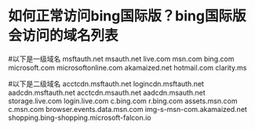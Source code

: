 # 如何正常访问bing国际版？bing国际版会访问的域名列表
#以下是一级域名
msftauth.net
msauth.net
live.com
msn.com
bing.com
microsoft.com
microsoftonline.com
akamaized.net
hotmail.com
clarity.ms

#以下是二级域名
acctcdn.msftauth.net
logincdn.msftauth.net
aadcdn.msftauth.net
acctcdn.msauth.net
aadcdn.msauth.net
storage.live.com
login.live.com
c.bing.com
r.bing.com
assets.msn.com
c.msn.com
browser.events.data.msn.com
img-s-msn-com.akamaized.net
shopping.bing-shopping.microsoft-falcon.io

